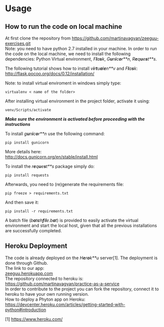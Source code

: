 Usage
=====

How to run the code on local machine
------------------------------------

At first clone the repository from
<https://github.com/martinavagyan/zeeguu-exercises.git>  
Note: you need to have python 2.7 installed in your machine.
In order to run the code on the local machine, we need to install the
following dependencies: Python Virtual environment, *F**l**a**s**k*,
*G**u**n**i**c**o**r**n*, *R**e**q**u**e**s**t**s*.  
  
The following tutorial shows how to install
*v**i**r**t**u**a**l**e**n**v* and *F**l**a**s**k*:  
<http://flask.pocoo.org/docs/0.12/installation/>  

Note: to install virtual enviroment in windows simply type:  

    virtualenv < name of the folder>
  
After installing virtual environment in the project folder, activate it
using:

    venv/Scripts/activate

***Make sure the environment is activated before proceeding with the
instructions***  
  
To install *g**u**n**i**c**o**r**n* use the following command:

    pip install gunicorn

More details here:  
<http://docs.gunicorn.org/en/stable/install.html>  
  
To install the *r**e**q**u**e**s**t**s* package simply do:

    pip install requests

   
Afterwards, you need to (re)generate the requirements file:

    pip freeze > requirements.txt 

And then save it:

    pip install -r requirements.txt

   
A batch file (*b**a**t**c**h**f**i**l**e*.*b**a**t*) is provided to
easily activate the virtual environment and start the local host, given
that all the previous installations are successfully completed.

Heroku Deployment
-----------------

The code is already deployed on the *H**e**r**o**k**u* server[1]. The
deployment is done through Github.  
The link to our app:  
[zeeguu.herokuapp.com]  
The repository connected to heroku is:  
<https://github.com/martinavagyan/practice-as-a-service>  
In order to contribute to the project you can fork the repository,
connect it to heroku to have your own running version.  
How to deploy a Phyton app on Heroku:  
<https://devcenter.heroku.com/articles/getting-started-with-python#introduction>  

[1] https://www.heroku.com/

  [zeeguu.herokuapp.com]: zeeguu.herokuapp.com
